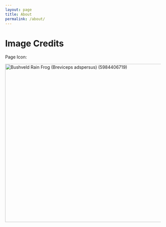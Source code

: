 ```yaml
---
layout: page
title: About
permalink: /about/
---
```


# Image Credits

Page Icon:

<a title="Bernard DUPONT from FRANCE, CC BY-SA 2.0 &lt;https://creativecommons.org/licenses/by-sa/2.0&gt;, via Wikimedia Commons" href="https://commons.wikimedia.org/wiki/File:Bushveld_Rain_Frog_(Breviceps_adspersus)_(5984406719).jpg"><img width="512" alt="Bushveld Rain Frog (Breviceps adspersus) (5984406719)" src="https://upload.wikimedia.org/wikipedia/commons/thumb/3/36/Bushveld_Rain_Frog_%28Breviceps_adspersus%29_%285984406719%29.jpg/512px-Bushveld_Rain_Frog_%28Breviceps_adspersus%29_%285984406719%29.jpg"></a>
